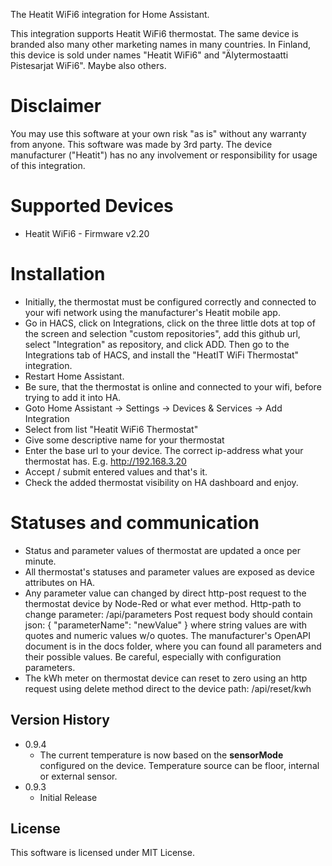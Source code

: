 The Heatit WiFi6 integration for Home Assistant.

This integration supports Heatit WiFi6 thermostat. 
The same device is branded also many other marketing names in many countries.
In Finland, this device is sold under names "Heatit WiFi6" and "Älytermostaatti Pistesarjat WiFi6". Maybe also others.

# Disclaimer
You may use this software at your own risk "as is" without any warranty from anyone.
This software was made by 3rd party. The device manufacturer ("Heatit") has no any involvement or responsibility for usage of this integration.

# Supported Devices
* Heatit WiFi6 - Firmware v2.20

# Installation
* Initially, the thermostat must be configured correctly and connected to your wifi network using the manufacturer's Heatit mobile app.
* Go in HACS, click on Integrations, click on the three little dots at top of the screen and selection "custom repositories", add this github url, select   "Integration" as repository, and click ADD. Then go to the Integrations tab of HACS, and install the "HeatIT WiFi Thermostat" integration.
* Restart Home Assistant.
* Be sure, that the thermostat is online and connected to your wifi, before trying to add it into HA.
* Goto Home Assistant -> Settings -> Devices & Services -> Add Integration
* Select from list "Heatit WiFi6 Thermostat"
* Give some descriptive name for your thermostat
* Enter the base url to your device. The correct ip-address what your thermostat has. E.g. http://192.168.3.20
* Accept / submit entered values and that's it.
* Check the added thermostat visibility on HA dashboard and enjoy.

# Statuses and communication
* Status and parameter values of thermostat are updated a once per minute.
* All thermostat's statuses and parameter values are exposed as device attributes on HA.
* Any parameter value can changed by direct http-post request to the thermostat device by Node-Red or what ever method.
    Http-path to change parameter: /api/parameters
    Post request body should contain json: { "parameterName": "newValue" }  where string values are with quotes and numeric values w/o quotes.
    The manufacturer's OpenAPI document is in the docs folder, where you can found all parameters and their possible values.
    Be careful, especially with configuration parameters.
* The kWh meter on thermostat device can reset to zero using an http request using delete method direct to the device path: /api/reset/kwh

## Version History

* 0.9.4
    * The current temperature is now based on the **sensorMode** configured on the device. 
      Temperature source can be floor, internal or external sensor.
* 0.9.3
    * Initial Release

## License
This software is licensed under MIT License.
